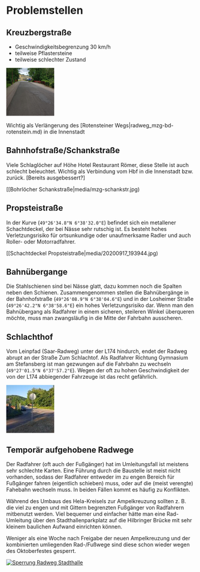 # Problemstellen

## Kreuzbergstraße
- Geschwindigkeitsbegrenzung 30 km/h
- teilweise Pflastersteine
- teilweise schlechter Zustand

<a href="media/mzg-fabrikstr.jpg"><img alt="Kreuzbergstraße Oberfläche" src="media/thumb-mzg-fabrikstr.jpg"/></a>

Wichtig als Verlängerung des [Rotensteiner Wegs|radweg_mzg-bd-rotenstein.md) in die Innenstadt

## Bahnhofstraße/Schankstraße
Viele Schlaglöcher auf Höhe Hotel Restaurant Römer, diese Stelle ist auch schlecht beleuchtet.
Wichtig als Verbindung vom Hbf in die Innenstadt bzw. zurück.
[Bereits ausgebessert?]

[[Bohrlöcher Schankstraße|media/mzg-schankstr.jpg)

## Propsteistraße
In der Kurve (`49°26'34.8"N 6°38'32.0"E`) befindet sich ein metallener Schachtdeckel, der bei Nässe sehr rutschig ist.
Es besteht hohes Verletzungsrisiko für ortsunkundige oder unaufmerksame Radler und auch Roller- oder Motorradfahrer.

[[Schachtdeckel Propsteistraße|media/20200917_193944.jpg)

## Bahnübergange
Die Stahlschienen sind bei Nässe glatt, dazu kommen noch die Spalten neben den Schienen.
Zusammengenommen stellen die Bahnübergänge in der Bahnhofstraße (`49°26'08.9"N 6°38'04.6"E`) und in der Losheimer Straße (`49°26'42.2"N 6°38'58.6"E`) ein hohes Verletzungsrisiko dar.
Wenn man den Bahnübergang als Radfahrer in einem sicheren, steileren Winkel überqueren möchte, muss man zwangsläufig in die Mitte der Fahrbahn ausscheren.

## Schlachthof
Vom Leinpfad (Saar-Radweg) unter der L174 hindurch, endet der Radweg abrupt an der Straße Zum Schlachtof.
Als Radfahrer Richtung Gymnasium am Stefansberg ist man gezwungen auf die Fahrbahn zu wechseln (`49°27'01.5"N 6°37'57.2"E`).
Wegen der oft zu hohen Geschwindigkeit der von der L174 abbiegender Fahrzeuge ist das recht gefährlich.

<a href="media/mzg-schlachthof.jpg"><img alt="Ende Radweg Schlachthof" src="media/thumb-mzg-schlachthof.jpg"/></a>

## Temporär aufgehobene Radwege

Der Radfahrer (oft auch der Fußgänger) hat im Umleitungsfall ist meistens sehr schlechte Karten.
Eine Führung durch die Baustelle ist meist nicht vorhanden, sodass der Radfahrer entweder im zu engen Bereich für Fußgänger fahren (eigentlich schieben) muss, oder auf die (meist verengte) Fahebahn wechseln muss.
In beiden Fällen kommt es häufig zu Konflikten.

Während des Umbaus des Hela-Kreisels zur Ampelkreuzung sollten z. B. die viel zu engen und mit Gittern begrenzten Fußgänger von Radfahrern mitbenutzt werden.
Viel bequemer und einfacher hätte man eine Rad-Umleitung über den Stadthallenparkplatz auf die Hilbringer Brücke mit sehr kleinem baulichen Aufwand einrichten können.

Weniger als eine Woche nach Freigabe der neuen Ampelkreuzung und der kombinierten umliegenden Rad-/Fußwege sind diese schon wieder wegen des Oktoberfestes gesperrt.

<a href="media/20200919_094556.jpg"><img alt="Sperrung Radweg Stadthalle" src="media/thumb-20200919_094556.jpg"/></a>

